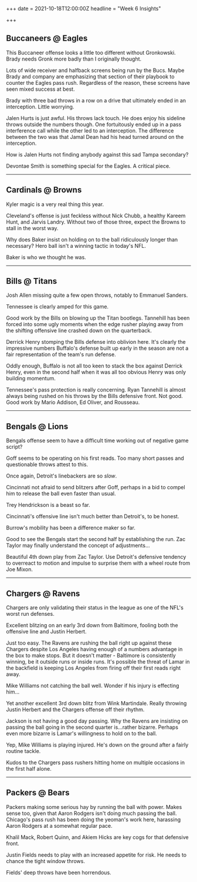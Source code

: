 +++
date = 2021-10-18T12:00:00Z
headline = "Week 6 Insights"

+++
## Buccaneers @ Eagles

This Buccaneer offense looks a little too different without Gronkowski. Brady needs Gronk more badly than I originally thought.

Lots of wide receiver and halfback screens being run by the Bucs. Maybe Brady and company are emphasizing that section of their playbook to counter the Eagles pass rush. Regardless of the reason, these screens have seen mixed success at best.

Brady with three bad throws in a row on a drive that ultimately ended in an interception. Little worrying.

Jalen Hurts is just awful. His throws lack touch. He does enjoy his sideline throws outside the numbers though. One fortuitously ended up in a pass interference call while the other led to an interception. The difference between the two was that Jamal Dean had his head turned around on the interception.

How is Jalen Hurts not finding anybody against this sad Tampa secondary?

Devontae Smith is something special for the Eagles. A critical piece.

***

## Cardinals @ Browns

Kyler magic is a very real thing this year.

Cleveland's offense is just feckless without Nick Chubb, a healthy Kareem Hunt, and Jarvis Landry. Without two of those three, expect the Browns to stall in the worst way.

Why does Baker insist on holding on to the ball ridiculously longer than necessary? Hero ball isn't a winning tactic in today's NFL.

Baker is who we thought he was.

***

## Bills @ Titans

Josh Allen missing quite a few open throws, notably to Emmanuel Sanders.

Tennessee is clearly amped for this game.

Good work by the Bills on blowing up the Titan bootlegs. Tannehill has been forced into some ugly moments when the edge rusher playing away from the shifting offensive line crashed down on the quarterback.

Derrick Henry stomping the Bills defense into oblivion here. It's clearly the impressive numbers Buffalo's defense built up early in the season are not a fair representation of the team's run defense.

Oddly enough, Buffalo is not all too keen to stack the box against Derrick Henry, even in the second half when it was all too obvious Henry was only building momentum.

Tennessee's pass protection is really concerning. Ryan Tannehill is almost always being rushed on his throws by the Bills defensive front. Not good. Good work by Mario Addison, Ed Oliver, and Rousseau.

***

## Bengals @ Lions

Bengals offense seem to have a difficult time working out of negative game script?

Goff seems to be operating on his first reads. Too many short passes and questionable throws attest to this.

Once again, Detroit's linebackers are so _slow_.

Cincinnati not afraid to send blitzers after Goff, perhaps in a bid to compel him to release the ball even faster than usual.

Trey Hendrickson is a beast so far.

Cincinnati's offensive line isn't much better than Detroit's, to be honest.

Burrow's mobility has been a difference maker so far.

Good to see the Bengals start the second half by establishing the run. Zac Taylor may finally understand the concept of adjustments...

Beautiful 4th down play from Zac Taylor. Use Detroit's defensive tendency to overreact to motion and impulse to surprise them with a wheel route from Joe Mixon.

***

## Chargers @ Ravens

Chargers are only validating their status in the league as one of the NFL's worst run defenses.

Excellent blitzing on an early 3rd down from Baltimore, fooling both the offensive line and Justin Herbert.

Just too easy. The Ravens are rushing the ball right up against these Chargers despite Los Angeles having enough of a numbers advantage in the box to make stops. But it doesn't matter - Baltimore is consistently winning, be it outside runs or inside runs. It's possible the threat of Lamar in the backfield is keeping Los Angeles from firing off their first reads right away.

Mike Williams not catching the ball well. Wonder if his injury is effecting him...

Yet another excellent 3rd down blitz from Wink Martindale. Really throwing Justin Herbert and the Chargers offense off their rhythm.

Jackson is not having a good day passing. Why the Ravens are insisting on passing the ball going in the second quarter is...rather bizarre. Perhaps even more bizarre is Lamar's willingness to hold on to the ball.

Yep, Mike Williams is playing injured. He's down on the ground after a fairly routine tackle.

Kudos to the Chargers pass rushers hitting home on multiple occasions in the first half alone.

***

## Packers @ Bears

Packers making some serious hay by running the ball with power. Makes sense too, given that Aaron Rodgers isn't doing much passing the ball. Chicago's pass rush has been doing the yeoman's work here, harassing Aaron Rodgers at a somewhat regular pace.

Khalil Mack, Robert Quinn, and Akiem Hicks are key cogs for that defensive front.

Justin Fields needs to play with an increased appetite for risk. He needs to chance the tight window throws.

Fields' deep throws have been horrendous. 
